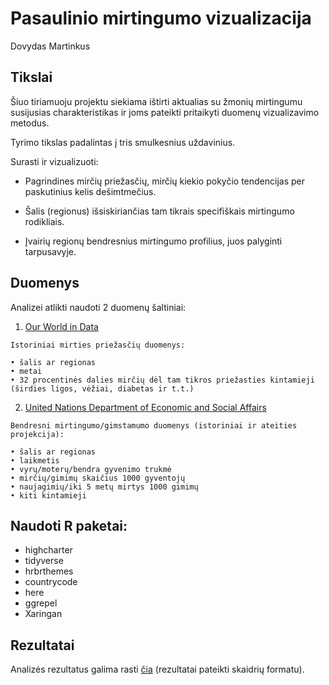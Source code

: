 Pasaulinio mirtingumo vizualizacija
================
Dovydas Martinkus

## Tikslai

Šiuo tiriamuoju projektu siekiama ištirti aktualias su žmonių mirtingumu
susijusias charakteristikas ir joms pateikti pritaikyti duomenų
vizualizavimo metodus.

Tyrimo tikslas padalintas į tris smulkesnius uždavinius.

Surasti ir vizualizuoti:

-   Pagrindines mirčių priežasčių, mirčių kiekio pokyčio tendencijas per
    paskutinius kelis dešimtmečius.

-   Šalis (regionus) išsiskiriančias tam tikrais specifiškais mirtingumo
    rodikliais.

-   Įvairių regionų bendresnius mirtingumo profilius, juos palyginti
    tarpusavyje.

## Duomenys

Analizei atlikti naudoti 2 duomenų šaltiniai:

1.  [Our World in Data](https://ourworldindata.com)

<!-- -->

    Istoriniai mirties priežasčių duomenys:

    • šalis ar regionas
    • metai
    • 32 procentinės dalies mirčių dėl tam tikros priežasties kintamieji 
    (širdies ligos, vėžiai, diabetas ir t.t.)

2.  [United Nations Department of Economic and Social
    Affairs](https://population.un.org/wpp/Download/Standard/CSV/)

<!-- -->

    Bendresni mirtingumo/gimstamumo duomenys (istoriniai ir ateities projekcija):

    • šalis ar regionas
    • laikmetis
    • vyrų/moterų/bendra gyvenimo trukmė
    • mirčių/gimimų skaičius 1000 gyventojų
    • naujagimių/iki 5 metų mirtys 1000 gimimų
    • kiti kintamieji

## Naudoti R paketai:

-   highcharter
-   tidyverse
-   hrbrthemes
-   countrycode
-   here
-   ggrepel
-   Xaringan

## Rezultatai

Analizės rezultatus galima rasti [čia](report/slides.html) (rezultatai
pateikti skaidrių formatu).
